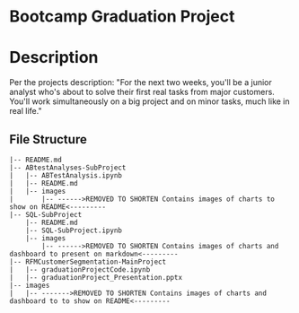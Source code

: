 # Bootcamp Graduation Project

# Description
Per the projects description: "For the next two weeks, you'll be a junior analyst who's about to solve their first real tasks from major customers. You'll work simultaneously on a big project and on minor tasks, much like in real life."

## File Structure


    |-- README.md
    |-- ABtestAnalyses-SubProject
    |   |-- ABTestAnalysis.ipynb 
    |   |-- README.md
    |   |-- images
    |       |-- ------>REMOVED TO SHORTEN Contains images of charts to show on README<---------
    |-- SQL-SubProject
        |-- README.md
        |-- SQL-SubProject.ipynb
        |-- images
            |-- ------>REMOVED TO SHORTEN Contains images of charts and dashboard to present on markdown<---------
    |-- RFMCustomerSegmentation-MainProject
    |   |-- graduationProjectCode.ipynb
    |   |-- graduationProject_Presentation.pptx
    |-- images
    |   |-- ------->REMOVED TO SHORTEN Contains images of charts and dashboard to to show on README<---------
    
    

